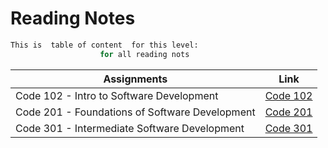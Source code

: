 # Reading Notes

```bash
This is  table of content  for this level:
                    for all reading nots
```

| Assignments|             Link             |
| -----------|------------------------------|
|  Code 102 - Intro to Software Development  | [Code 102](102Reading-nots)       |
|  Code 201 - Foundations of Software Development     | [Code 201](201Reading-nots)         |
|  Code 301 - Intermediate Software Development     | [Code 301](301Reading-notes.md)  |
